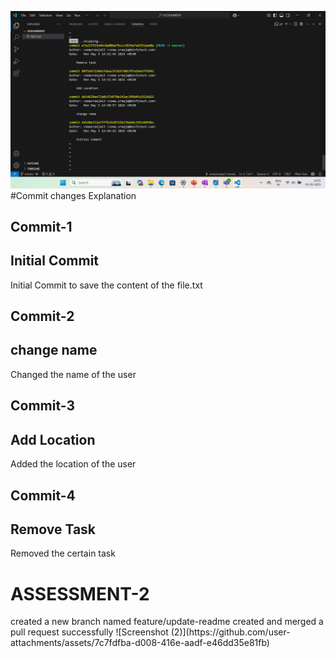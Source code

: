 ![git log history](<Screenshot (1).png>)
#Commit changes Explanation
<br>
<h2>Commit-1</h2>
<h2>Initial Commit</h2>
<p>Initial Commit to save the content of the file.txt </p>
<h2>Commit-2</h2>
<h2>change name</h2>
<p> Changed the name of the user </p>
<h2>Commit-3</h2>
<h2>Add Location</h2>
<p> Added the location of the user </p>
<h2>Commit-4</h2>
<h2>Remove Task</h2>
<p> Removed the certain task </p>

<h1>ASSESSMENT-2</h1>
 created a new branch named feature/update-readme 
 created and merged a pull request successfully
![Screenshot (2)](https://github.com/user-attachments/assets/7c7fdfba-d008-416e-aadf-e46dd35e81fb)




